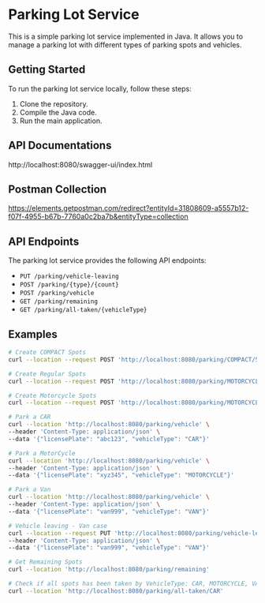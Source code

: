 # Parking Lot Service

This is a simple parking lot service implemented in Java. It allows you to manage a parking lot with different types of parking spots and vehicles.

## Getting Started

To run the parking lot service locally, follow these steps:

1. Clone the repository.
2. Compile the Java code.
3. Run the main application.

## API Documentations

http://localhost:8080/swagger-ui/index.html

## Postman Collection

https://elements.getpostman.com/redirect?entityId=31808609-a5557b12-f07f-4955-b67b-7760a0c2ba7b&entityType=collection

## API Endpoints

The parking lot service provides the following API endpoints:

- `PUT /parking/vehicle-leaving` 
- `POST /parking/{type}/{count}` 
- `POST /parking/vehicle` 
- `GET /parking/remaining` 
- `GET /parking/all-taken/{vehicleType}`

## Examples

```bash
# Create COMPACT Spots
curl --location --request POST 'http://localhost:8080/parking/COMPACT/5'

# Create Regular Spots
curl --location --request POST 'http://localhost:8080/parking/MOTORCYCLE/5'

# Create Motorcycle Spots
curl --location --request POST 'http://localhost:8080/parking/MOTORCYCLE/5'

# Park a CAR
curl --location 'http://localhost:8080/parking/vehicle' \
--header 'Content-Type: application/json' \
--data '{"licensePlate": "abc123", "vehicleType": "CAR"}'

# Park a MotorCycle
curl --location 'http://localhost:8080/parking/vehicle' \
--header 'Content-Type: application/json' \
--data '{"licensePlate": "xyz345", "vehicleType": "MOTORCYCLE"}'

# Park a Van
curl --location 'http://localhost:8080/parking/vehicle' \
--header 'Content-Type: application/json' \
--data '{"licensePlate": "van999", "vehicleType": "VAN"}'

# Vehicle leaving - Van case
curl --location --request PUT 'http://localhost:8080/parking/vehicle-leaving' \
--header 'Content-Type: application/json' \
--data '{"licensePlate": "van999", "vehicleType": "VAN"}'

# Get Remaining Spots
curl --location 'http://localhost:8080/parking/remaining'

# Check if all spots has been taken by VehicleType: CAR, MOTORCYCLE, VAN
curl --location 'http://localhost:8080/parking/all-taken/CAR'